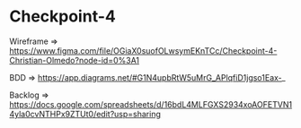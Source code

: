 # Checkpoint-4

Wireframe => https://www.figma.com/file/OGiaX0suofOLwsymEKnTCc/Checkpoint-4-Christian-Olmedo?node-id=0%3A1

BDD => https://app.diagrams.net/#G1N4upbRtW5uMrG_APlqfiD1jgso1Eax-_

Backlog => https://docs.google.com/spreadsheets/d/16bdL4MLFGXS2934xoAOFETVN14yla0cvNTHPx9ZTUt0/edit?usp=sharing
